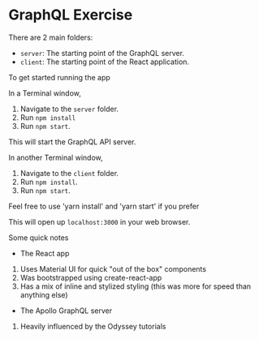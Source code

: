 # GraphQL Exercise

There are 2 main folders:

- `server`: The starting point of the GraphQL server.
- `client`: The starting point of the React application.

To get started running the app

In a Terminal window,

1. Navigate to the `server` folder.
1. Run `npm install`
1. Run `npm start`.

This will start the GraphQL API server.

In another Terminal window,

1. Navigate to the `client` folder.
1. Run `npm install`.
1. Run `npm start`.

Feel free to use 'yarn install' and 'yarn start' if you prefer

This will open up `localhost:3000` in your web browser.

Some quick notes

- The React app 
1. Uses Material UI for quick "out of the box" components
2. Was bootstrapped using create-react-app
3. Has a mix of inline and stylized styling (this was more for speed than anything else)

- The Apollo GraphQL server 
1. Heavily influenced by the Odyssey tutorials